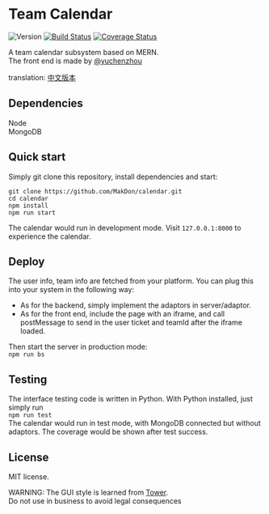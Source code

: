 # Team Calendar

![Version][version-badge] [![Build Status][travis-badge]][travis-link] [![Coverage Status][coverage-badge]][coverage-link]

A team calendar subsystem based on MERN.    
The front end is made by [@yuchenzhou](https://github.com/yuchenzhou)

translation: [中文版本](https://github.com/MakDon/calendar/blob/master/README-CN.md)
## Dependencies

Node  
MongoDB


## Quick start

Simply git clone this repository, install dependencies and start:
```
git clone https://github.com/MakDon/calendar.git  
cd calendar  
npm install  
npm run start
```
The calendar would run in development mode. Visit `127.0.0.1:8000` to experience the calendar.

## Deploy

The user info, team info are fetched from your platform. You can plug this into your system in the following way:

- As for the backend, simply implement the adaptors in server/adaptor.  
- As for the front end, include the page with an iframe, and call postMessage to send in the user ticket and teamId after the iframe loaded.

Then start the server in production mode:  
`npm run bs`

## Testing

The interface testing code is written in Python. With Python installed, just simply run  
`npm run test`  
The calendar would run in test mode, with MongoDB connected but without adaptors. The coverage would be shown after test success. 


## License

MIT license.  

WARNING: The GUI style is learned from [Tower](https://tower.im/).   
Do not use in business to avoid legal consequences

[travis-badge]:    https://travis-ci.com/MakDon/calendar.svg?branch=master
[travis-link]:     https://travis-ci.com/MakDon/calendar
[version-badge]:   https://img.shields.io/badge/version-0.1.1-blue.svg
[coverage-badge]:  https://coveralls.io/repos/github/MakDon/calendar/badge.svg?branch=master
[coverage-link]:   https://coveralls.io/github/MakDon/calendar?branch=master
